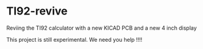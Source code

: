 # TI92-revive
Reviing the TI92 calculator with a new KICAD PCB and a new 4 inch display

This project is still experimental. We need you help !!!!
